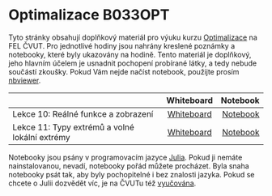 # Optimalizace B033OPT

Tyto stránky obsahují doplňkový materiál pro výuku kurzu [Optimalizace](https://cw.fel.cvut.cz/wiki/courses/b0b33opt/start?animal=wiki) na FEL ČVUT. Pro jednotlivé hodiny jsou nahrány kreslené poznámky a notebooky, které byly ukazovány na hodině. Tento materiál je doplňkový, jeho hlavním účelem je usnadnit pochopení probírané látky, a tedy nebude součástí zkoušky. Pokud Vám nejde načíst notebook, použijte prosím [nbviewer](https://nbviewer.jupyter.org/).

|        | Whiteboard     | Notebook     |
| :------------- | :----------: | -----------: |
|  Lekce 10: Reálné funkce a zobrazení | [Whiteboard](Whiteboard/whiteboard_10.svg)   | [Notebook](Code/lecture_10.ipynb)    |
|  Lekce 11: Typy extrémů a volné lokální extrémy |  [Whiteboard](Whiteboard/whiteboard_11.svg)  | [Notebook](Code/lecture_11.ipynb)    |

Notebooky jsou psány v programovacím jazyce [Julia](https://julialang.org/). Pokud ji nemáte nainstalovanou, nevadí, notebooky pořád můžete procházet. Byla snaha notebooky psát tak, aby byly pochopitelné i bez znalosti jazyka. Pokud se chcete o Julii dozvědět víc, je na ČVUTu též [vyučována](https://bit.ly/JuliaML).
